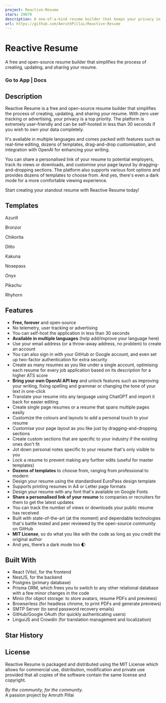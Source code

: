 ```yaml
---
project: Reactive-Resume
stars: 29679
description: A one-of-a-kind resume builder that keeps your privacy in mind. Completely secure, customizable, portable, open-source and free forever. Try it out today!
url: https://github.com/AmruthPillai/Reactive-Resume
---
```


Reactive Resume
===============

A free and open-source resume builder that simplifies the process of creating, updating, and sharing your resume.

### Go to App | Docs

Description
-----------

Reactive Resume is a free and open-source resume builder that simplifies the process of creating, updating, and sharing your resume. With zero user tracking or advertising, your privacy is a top priority. The platform is extremely user-friendly and can be self-hosted in less than 30 seconds if you wish to own your data completely.

It's available in multiple languages and comes packed with features such as real-time editing, dozens of templates, drag-and-drop customisation, and integration with OpenAI for enhancing your writing.

You can share a personalised link of your resume to potential employers, track its views or downloads, and customise your page layout by dragging-and-dropping sections. The platform also supports various font options and provides dozens of templates to choose from. And yes, there's even a dark mode for a more comfortable viewing experience.

Start creating your standout resume with Reactive Resume today!

Templates
---------

Azurill

Bronzor

Chikorita

Ditto

Kakuna

Nosepass

Onyx

Pikachu

Rhyhorn

Features
--------

-   **Free, forever** and open-source
-   No telemetry, user tracking or advertising
-   You can self-host the application in less than 30 seconds
-   **Available in multiple languages** (help add/improve your language here)
-   Use your email address (or a throw-away address, no problem) to create an account
-   You can also sign in with your GitHub or Google account, and even set up two-factor authentication for extra security
-   Create as many resumes as you like under a single account, optimising each resume for every job application based on its description for a higher ATS score
-   **Bring your own OpenAI API key** and unlock features such as improving your writing, fixing spelling and grammar or changing the tone of your text in one-click
-   Translate your resume into any language using ChatGPT and import it back for easier editing
-   Create single page resumes or a resume that spans multiple pages easily
-   Customize the colours and layouts to add a personal touch to your resume
-   Customise your page layout as you like just by dragging-and-dropping sections
-   Create custom sections that are specific to your industry if the existing ones don't fit
-   Jot down personal notes specific to your resume that's only visible to you
-   Lock a resume to prevent making any further edits (useful for master templates)
-   **Dozens of templates** to choose from, ranging from professional to modern
-   Design your resume using the standardised EuroPass design template
-   Supports printing resumes in A4 or Letter page formats
-   Design your resume with any font that's available on Google Fonts
-   **Share a personalised link of your resume** to companies or recruiters for them to get the latest updates
-   You can track the number of views or downloads your public resume has received
-   Built with state-of-the-art (at the moment) and dependable technologies that's battle tested and peer reviewed by the open-source community on GitHub
-   **MIT License**, so do what you like with the code as long as you credit the original author
-   And yes, there’s a dark mode too 🌓

Built With
----------

-   React (Vite), for the frontend
-   NestJS, for the backend
-   Postgres (primary database)
-   Prisma ORM, which frees you to switch to any other relational database with a few minor changes in the code
-   Minio (for object storage: to store avatars, resume PDFs and previews)
-   Browserless (for headless chrome, to print PDFs and generate previews)
-   SMTP Server (to send password recovery emails)
-   GitHub/Google OAuth (for quickly authenticating users)
-   LinguiJS and Crowdin (for translation management and localization)

Star History
------------

License
-------

Reactive Resume is packaged and distributed using the MIT License which allows for commercial use, distribution, modification and private use provided that all copies of the software contain the same license and copyright.

_By the community, for the community._  
A passion project by Amruth Pillai
